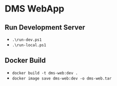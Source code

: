 # DMS WebApp

## Run Development Server

* `.\run-dev.ps1`
* `.\run-local.ps1`


## Docker Build

* `docker build -t dms-web:dev .`
* `docker image save dms-web:dev -o dms-web.tar`